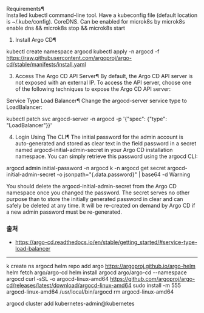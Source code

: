 Requirements¶  
Installed kubectl command-line tool.
Have a kubeconfig file (default location is ~/.kube/config).
CoreDNS. Can be enabled for microk8s by microk8s enable dns && microk8s stop && microk8s start

1. Install Argo CD¶

kubectl create namespace argocd
kubectl apply -n argocd -f https://raw.githubusercontent.com/argoproj/argo-cd/stable/manifests/install.yaml

3. Access The Argo CD API Server¶
   By default, the Argo CD API server is not exposed with an external IP. To access the API server, choose one of the following techniques to expose the Argo CD API server:

Service Type Load Balancer¶
Change the argocd-server service type to LoadBalancer:

kubectl patch svc argocd-server -n argocd -p '{"spec": {"type": "LoadBalancer"}}'

4. Login Using The CLI¶
   The initial password for the admin account is auto-generated and stored as clear text in the field password in a secret named argocd-initial-admin-secret in your Argo CD installation namespace. You can simply retrieve this password using the argocd CLI:

argocd admin initial-password -n argocd
k -n argocd get secret argocd-initial-admin-secret -o jsonpath="{.data.password}" | base64 -d
Warning

You should delete the argocd-initial-admin-secret from the Argo CD namespace once you changed the password. The secret serves no other purpose than to store the initially generated password in clear and can safely be deleted at any time. It will be re-created on demand by Argo CD if a new admin password must be re-generated.

### 출처

- https://argo-cd.readthedocs.io/en/stable/getting_started/#service-type-load-balancer

---

k create ns argocd
helm repo add argo https://argoproj.github.io/argo-helm
helm fetch argo/argo-cd
helm install argocd argo/argo-cd --namespace argocd
curl -sSL -o argocd-linux-amd64 https://github.com/argoproj/argo-cd/releases/latest/download/argocd-linux-amd64
sudo install -m 555 argocd-linux-amd64 /usr/local/bin/argocd
rm argocd-linux-amd64

argocd cluster add kubernetes-admin@kubernetes
